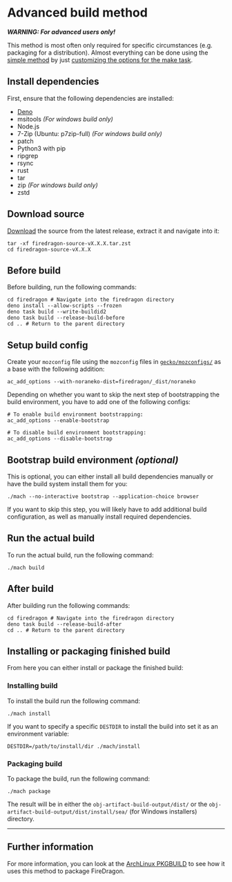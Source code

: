 # Advanced build method

***WARNING: For advanced users only!***

This method is most often only required for specific circumstances (e.g. packaging for a distribution). Almost everything can be done using the [simple method](./simple.md) by just [customizing the options for the make task](../make.md).

## Install dependencies

First, ensure that the following dependencies are installed:

- [Deno](https://deno.com/)
- msitools *(For windows build only)*
- Node.js
- 7-Zip (Ubuntu: p7zip-full) *(For windows build only)*
- patch
- Python3 with pip
- ripgrep
- rsync
- rust
- tar
- zip *(For windows build only)*
- zstd

## Download source

[Download](https://gitlab.com/garuda-linux/firedragon/firedragon12/-/releases/permalink/latest/downloads/firedragon-source.tar.zst) the source from the latest release, extract it and navigate into it:

``` shell
tar -xf firedragon-source-vX.X.X.tar.zst
cd firedragon-source-vX.X.X
```

## Before build

Before building, run the following commands:

``` shell
cd firedragon # Navigate into the firedragon directory
deno install --allow-scripts --frozen
deno task build --write-buildid2
deno task build --release-build-before
cd .. # Return to the parent directory
```

## Setup build config

Create your `mozconfig` file using the `mozconfig` files in [`gecko/mozconfigs/`](../../gecko/mozconfigs/) as a base with the following addition:

``` shell
ac_add_options --with-noraneko-dist=firedragon/_dist/noraneko
```

Depending on whether you want to skip the next step of bootstrapping the build environment, you have to add one of the following configs:

``` shell
# To enable build environment bootstrapping:
ac_add_options --enable-bootstrap

# To disable build environment bootstrapping:
ac_add_options --disable-bootstrap
```

## Bootstrap build environment *(optional)*

This is optional, you can either install all build dependencies manually or have the build system install them for you:

``` shell
./mach --no-interactive bootstrap --application-choice browser
```

If you want to skip this step, you will likely have to add additional build configuration, as well as manually install required dependencies.

## Run the actual build

To run the actual build, run the following command:

``` shell
./mach build
```

## After build

After building run the following commands:

``` shell
cd firedragon # Navigate into the firedragon directory
deno task build --release-build-after
cd .. # Return to the parent directory
```

## Installing or packaging finished build

From here you can either install or package the finished build:

### Installing build

To install the build run the following command:

``` shell
./mach install
```

If you want to specify a specific `DESTDIR` to install the build into set it as an environment variable:

``` shell
DESTDIR=/path/to/install/dir ./mach/install
```

### Packaging build

To package the build, run the following command:

``` shell
./mach package
```

The result will be in either the `obj-artifact-build-output/dist/` or the `obj-artifact-build-output/dist/install/sea/` (for Windows installers) directory.

---

## Further information

For more information, you can look at the [ArchLinux PKGBUILD](https://gitlab.com/garuda-linux/pkgbuilds/-/blob/main/firedragon/PKGBUILD?ref_type=heads) to see how it uses this method to package FireDragon.
